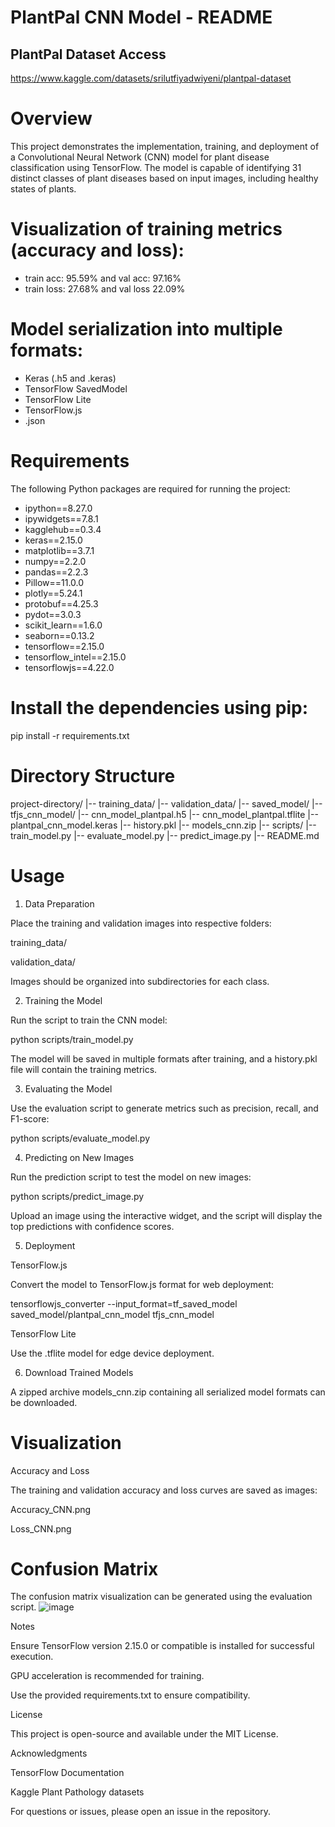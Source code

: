 # PlantPal CNN Model - README
## PlantPal Dataset Access
https://www.kaggle.com/datasets/srilutfiyadwiyeni/plantpal-dataset

# Overview
This project demonstrates the implementation, training, and deployment of a Convolutional Neural Network (CNN) model for plant disease classification using TensorFlow. The model is capable of identifying 31 distinct classes of plant diseases based on input images, including healthy states of plants.

# Visualization of training metrics (accuracy and loss):
- train acc: 95.59% and val acc: 97.16%
- train loss: 27.68% and val loss 22.09%

# Model serialization into multiple formats:
- Keras (.h5 and .keras)
- TensorFlow SavedModel
- TensorFlow Lite
- TensorFlow.js
- .json

# Requirements
The following Python packages are required for running the project:
- ipython==8.27.0
- ipywidgets==7.8.1
- kagglehub==0.3.4
- keras==2.15.0
- matplotlib==3.7.1
- numpy==2.2.0
- pandas==2.2.3
- Pillow==11.0.0
- plotly==5.24.1
- protobuf==4.25.3
- pydot==3.0.3
- scikit_learn==1.6.0
- seaborn==0.13.2
- tensorflow==2.15.0
- tensorflow_intel==2.15.0
- tensorflowjs==4.22.0

# Install the dependencies using pip:
pip install -r requirements.txt

# Directory Structure
project-directory/
|-- training_data/
|-- validation_data/
|-- saved_model/
|-- tfjs_cnn_model/
|-- cnn_model_plantpal.h5
|-- cnn_model_plantpal.tflite
|-- plantpal_cnn_model.keras
|-- history.pkl
|-- models_cnn.zip
|-- scripts/
    |-- train_model.py
    |-- evaluate_model.py
    |-- predict_image.py
|-- README.md

# Usage

1. Data Preparation

Place the training and validation images into respective folders:

training_data/

validation_data/

Images should be organized into subdirectories for each class.


2. Training the Model

Run the script to train the CNN model:

python scripts/train_model.py

The model will be saved in multiple formats after training, and a history.pkl file will contain the training metrics.

3. Evaluating the Model

Use the evaluation script to generate metrics such as precision, recall, and F1-score:

python scripts/evaluate_model.py

4. Predicting on New Images

Run the prediction script to test the model on new images:

python scripts/predict_image.py

Upload an image using the interactive widget, and the script will display the top predictions with confidence scores.

5. Deployment

TensorFlow.js

Convert the model to TensorFlow.js format for web deployment:

tensorflowjs_converter --input_format=tf_saved_model saved_model/plantpal_cnn_model tfjs_cnn_model

TensorFlow Lite

Use the .tflite model for edge device deployment.

6. Download Trained Models

A zipped archive models_cnn.zip containing all serialized model formats can be downloaded.

# Visualization

Accuracy and Loss

The training and validation accuracy and loss curves are saved as images:

Accuracy_CNN.png

Loss_CNN.png

# Confusion Matrix

The confusion matrix visualization can be generated using the evaluation script.
![image](https://github.com/user-attachments/assets/1bc3fdd6-64ce-417a-8d1f-34435d0c043a)


Notes

Ensure TensorFlow version 2.15.0 or compatible is installed for successful execution.

GPU acceleration is recommended for training.

Use the provided requirements.txt to ensure compatibility.

License

This project is open-source and available under the MIT License.

Acknowledgments

TensorFlow Documentation

Kaggle Plant Pathology datasets

For questions or issues, please open an issue in the repository.

